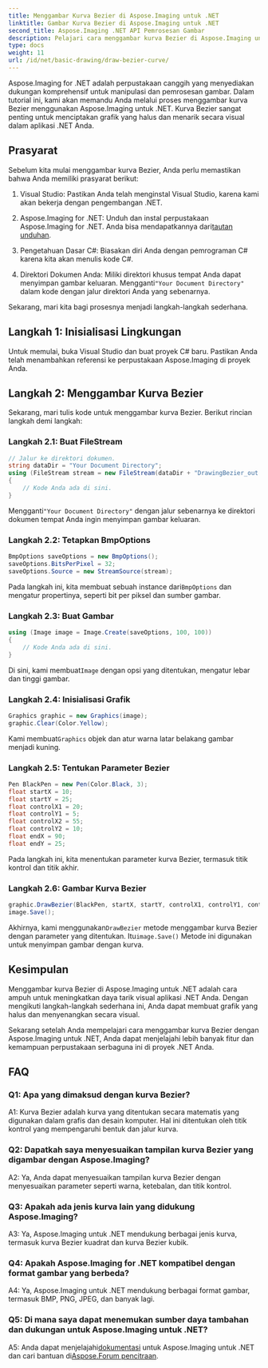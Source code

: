 ```yaml
---
title: Menggambar Kurva Bezier di Aspose.Imaging untuk .NET
linktitle: Gambar Kurva Bezier di Aspose.Imaging untuk .NET
second_title: Aspose.Imaging .NET API Pemrosesan Gambar
description: Pelajari cara menggambar kurva Bezier di Aspose.Imaging untuk .NET. Tingkatkan grafis .NET Anda dengan panduan langkah demi langkah ini.
type: docs
weight: 11
url: /id/net/basic-drawing/draw-bezier-curve/
---
```

Aspose.Imaging for .NET adalah perpustakaan canggih yang menyediakan dukungan komprehensif untuk manipulasi dan pemrosesan gambar. Dalam tutorial ini, kami akan memandu Anda melalui proses menggambar kurva Bezier menggunakan Aspose.Imaging untuk .NET. Kurva Bezier sangat penting untuk menciptakan grafik yang halus dan menarik secara visual dalam aplikasi .NET Anda.

## Prasyarat

Sebelum kita mulai menggambar kurva Bezier, Anda perlu memastikan bahwa Anda memiliki prasyarat berikut:

1. Visual Studio: Pastikan Anda telah menginstal Visual Studio, karena kami akan bekerja dengan pengembangan .NET.

2.  Aspose.Imaging for .NET: Unduh dan instal perpustakaan Aspose.Imaging for .NET. Anda bisa mendapatkannya dari[tautan unduhan](https://releases.aspose.com/imaging/net/).

3. Pengetahuan Dasar C#: Biasakan diri Anda dengan pemrograman C# karena kita akan menulis kode C#.

4.  Direktori Dokumen Anda: Miliki direktori khusus tempat Anda dapat menyimpan gambar keluaran. Mengganti`"Your Document Directory"` dalam kode dengan jalur direktori Anda yang sebenarnya.

Sekarang, mari kita bagi prosesnya menjadi langkah-langkah sederhana.

## Langkah 1: Inisialisasi Lingkungan

Untuk memulai, buka Visual Studio dan buat proyek C# baru. Pastikan Anda telah menambahkan referensi ke perpustakaan Aspose.Imaging di proyek Anda.

## Langkah 2: Menggambar Kurva Bezier

Sekarang, mari tulis kode untuk menggambar kurva Bezier. Berikut rincian langkah demi langkah:

### Langkah 2.1: Buat FileStream

```csharp
// Jalur ke direktori dokumen.
string dataDir = "Your Document Directory";
using (FileStream stream = new FileStream(dataDir + "DrawingBezier_out.bmp", FileMode.Create))
{
    // Kode Anda ada di sini.
}
```

 Mengganti`"Your Document Directory"` dengan jalur sebenarnya ke direktori dokumen tempat Anda ingin menyimpan gambar keluaran.

### Langkah 2.2: Tetapkan BmpOptions

```csharp
BmpOptions saveOptions = new BmpOptions();
saveOptions.BitsPerPixel = 32;
saveOptions.Source = new StreamSource(stream);
```

 Pada langkah ini, kita membuat sebuah instance dari`BmpOptions` dan mengatur propertinya, seperti bit per piksel dan sumber gambar.

### Langkah 2.3: Buat Gambar

```csharp
using (Image image = Image.Create(saveOptions, 100, 100))
{
    // Kode Anda ada di sini.
}
```

 Di sini, kami membuat`Image` dengan opsi yang ditentukan, mengatur lebar dan tinggi gambar.

### Langkah 2.4: Inisialisasi Grafik

```csharp
Graphics graphic = new Graphics(image);
graphic.Clear(Color.Yellow);
```

 Kami membuat`Graphics` objek dan atur warna latar belakang gambar menjadi kuning.

### Langkah 2.5: Tentukan Parameter Bezier

```csharp
Pen BlackPen = new Pen(Color.Black, 3);
float startX = 10;
float startY = 25;
float controlX1 = 20;
float controlY1 = 5;
float controlX2 = 55;
float controlY2 = 10;
float endX = 90;
float endY = 25;
```

Pada langkah ini, kita menentukan parameter kurva Bezier, termasuk titik kontrol dan titik akhir.

### Langkah 2.6: Gambar Kurva Bezier

```csharp
graphic.DrawBezier(BlackPen, startX, startY, controlX1, controlY1, controlX2, controlY2, endX, endY);
image.Save();
```

 Akhirnya, kami menggunakan`DrawBezier` metode menggambar kurva Bezier dengan parameter yang ditentukan. Itu`image.Save()` Metode ini digunakan untuk menyimpan gambar dengan kurva.

## Kesimpulan

Menggambar kurva Bezier di Aspose.Imaging untuk .NET adalah cara ampuh untuk meningkatkan daya tarik visual aplikasi .NET Anda. Dengan mengikuti langkah-langkah sederhana ini, Anda dapat membuat grafik yang halus dan menyenangkan secara visual.

Sekarang setelah Anda mempelajari cara menggambar kurva Bezier dengan Aspose.Imaging untuk .NET, Anda dapat menjelajahi lebih banyak fitur dan kemampuan perpustakaan serbaguna ini di proyek .NET Anda.

## FAQ

### Q1: Apa yang dimaksud dengan kurva Bezier?

A1: Kurva Bezier adalah kurva yang ditentukan secara matematis yang digunakan dalam grafis dan desain komputer. Hal ini ditentukan oleh titik kontrol yang mempengaruhi bentuk dan jalur kurva.

### Q2: Dapatkah saya menyesuaikan tampilan kurva Bezier yang digambar dengan Aspose.Imaging?

A2: Ya, Anda dapat menyesuaikan tampilan kurva Bezier dengan menyesuaikan parameter seperti warna, ketebalan, dan titik kontrol.

### Q3: Apakah ada jenis kurva lain yang didukung Aspose.Imaging?

A3: Ya, Aspose.Imaging untuk .NET mendukung berbagai jenis kurva, termasuk kurva Bezier kuadrat dan kurva Bezier kubik.

### Q4: Apakah Aspose.Imaging for .NET kompatibel dengan format gambar yang berbeda?

A4: Ya, Aspose.Imaging untuk .NET mendukung berbagai format gambar, termasuk BMP, PNG, JPEG, dan banyak lagi.

### Q5: Di mana saya dapat menemukan sumber daya tambahan dan dukungan untuk Aspose.Imaging untuk .NET?

 A5: Anda dapat menjelajahi[dokumentasi](https://reference.aspose.com/imaging/net/) untuk Aspose.Imaging untuk .NET dan cari bantuan di[Aspose.Forum pencitraan](https://forum.aspose.com/).
